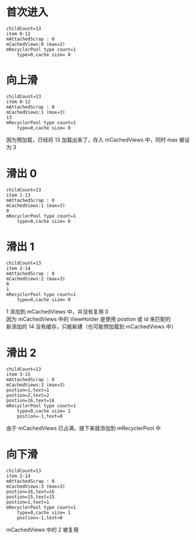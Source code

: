 # 首次进入
    childCount=13
    item 0-12
    mAttachedScrap : 0
    mCachedViews:0 (max=2)
    mRecyclerPool type count=1
        type=0,cache size= 0
        
# 向上滑
    childCount=13
    item 0-12
    mAttachedScrap : 0
    mCachedViews:1 (max=3)
    13
    mRecyclerPool type count=1
        type=0,cache size= 0
        
因为预加载，已经将 13 加载出来了，存入 mCachedViews 中，同时 max 被设为 3

# 滑出 0
    childCount=13
    item 1-13
    mAttachedScrap : 0
    mCachedViews:1 (max=3)
    0
    mRecyclerPool type count=1
        type=0,cache size= 0
# 滑出 1
    childCount=13
    item 2-14
    mAttachedScrap : 0
    mCachedViews:2 (max=3)
    0
    1
    mRecyclerPool type count=1
        type=0,cache size= 0

1 添加到 mCachedViews 中，并没有复用 0  
因为 mCachedViews 中的 ViewHolder 是使用 postion 或 id 来匹配的  
新添加的 14 没有缓存，只能新建（也可能预加载到 mCachedViews 中）

# 滑出 2
    childCount=13
    item 3-15
    mAttachedScrap : 0
    mCachedViews:3 (max=3)
    postion=1,text=1
    postion=2,text=2
    postion=16,text=16
    mRecyclerPool type count=1
        type=0,cache size= 1
        postion=-1,text=0
        
由于 mCachedViews 已占满，接下来就添加到 mRecyclerPool 中

# 向下滑
    childCount=13
    item 2-14
    mAttachedScrap : 0
    mCachedViews:3 (max=3)
    postion=16,text=16
    postion=15,text=15
    postion=1,text=1
    mRecyclerPool type count=1
        type=0,cache size= 1
        postion=-1,text=0
mCachedViews 中的 2 被复用